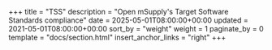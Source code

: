 +++
title = "TSS"
description = "Open mSupply's Target Software Standards compliance"
date = 2025-05-01T08:00:00+00:00
updated = 2021-05-01T08:00:00+00:00
sort_by = "weight"
weight = 1
paginate_by = 0
template = "docs/section.html"
insert_anchor_links = "right"
+++

